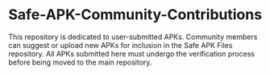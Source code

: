 # Safe-APK-Community-Contributions
This repository is dedicated to user-submitted APKs. Community members can suggest or upload new APKs for inclusion in the Safe APK Files repository. All APKs submitted here must undergo the verification process before being moved to the main repository.
